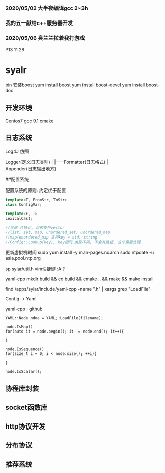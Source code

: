 ### 2020/05/02 大半夜编译gcc 2~3h 
### 我的五一献给c++服务器开发
### 2020/05/06 臭兰兰拉着我打游戏
P13 11.28
# syalr

bin 
      安装boost
      yum install boost
      yum install boost-devel
      yum install boost-doc

## 开发环境
Centos7
gcc 9.1
cmake

## 日志系统

Log4J 仿照

Logger(定义日志类别)
   |
   |----Formatter(日志格式)
   |   
Appender(日志输出地方)

##配置系统

配置系统的原则: 约定优于配置

```cpp
template<T, FromStr, ToStr>
class ConfigVar;

template<F, T>
LexicalCast;

//容器 片特化, 目前支持vector 
//list, set, map, unordered_set, unordered_map
//map/unordered_map 支持key = std::string
//Config::Lookup(key), key相同,类型不同, 不会有报错, 这个需要处理
```

更新虚拟机时间
sudo yum install -y man-pages.noarch
sudo ntpdate -u asia.pool.ntp.org

sp sylar/util.h  vim快捷键
:A ? 

yaml-cpp 
mkdir build && cd build && cmake .. && make &&  make install 

find /apps/sylar/include/yaml-cpp -name ".h" | xargs grep "LoadFile"

Config -> Yaml

yaml-cpp : github
```
YAML::Node ndoe = YAML;:LoadFile(filename);

node.IsMap()
for(auto it = node.begin(); it != node.end(); it++){ 

}

node.IsSequence()
for(size_t i = 0; i < node.size(); ++i){

}

node.IsScalar();

```

## 协程库封装

## socket函数库

## http协议开发

## 分布协议

## 推荐系统


